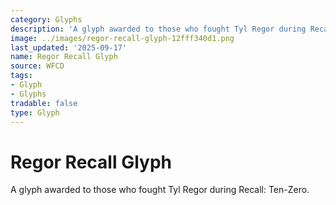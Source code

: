 ```yaml
---
category: Glyphs
description: 'A glyph awarded to those who fought Tyl Regor during Recall: Ten-Zero.'
image: ../images/regor-recall-glyph-12fff340d1.png
last_updated: '2025-09-17'
name: Regor Recall Glyph
source: WFCD
tags:
- Glyph
- Glyphs
tradable: false
type: Glyph
---
```


# Regor Recall Glyph

A glyph awarded to those who fought Tyl Regor during Recall: Ten-Zero.

